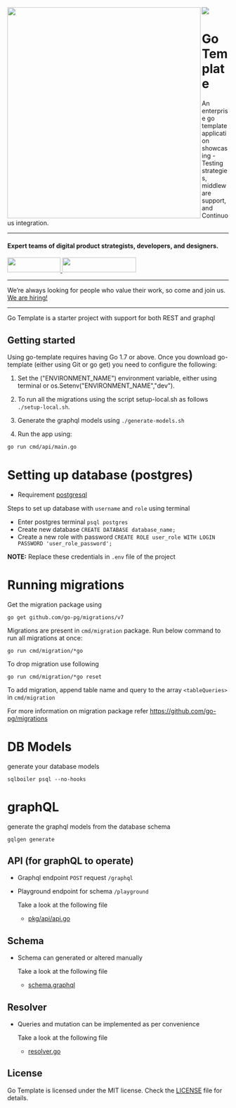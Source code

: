 <img align="left" src="https://github.com/wednesday-solutions/go-template/blob/master/golang_template_github.svg" width="440" height="480" />

<div>
  <a href="https://www.wednesday.is?utm_source=gthb&utm_medium=repo&utm_campaign=serverless" align="left" style="margin-left: 0;">
    <img src="https://uploads-ssl.webflow.com/5ee36ce1473112550f1e1739/5f5879492fafecdb3e5b0e75_wednesday_logo.svg">
  </a>
  <p>
    <h1 align="left">Go Template
    </h1>
  </p>
  <p>
An enterprise go template application showcasing - Testing strategies, middleware support, and Continuous integration.
  </p>
  
  ___


  <p>
    <h4>
      Expert teams of digital product strategists, developers, and designers.
    </h4>
  </p>

  <div>
    <a href="https://www.wednesday.is/contact-us?utm_source=gthb&utm_medium=repo&utm_campaign=serverless" target="_blank">
      <img src="https://uploads-ssl.webflow.com/5ee36ce1473112550f1e1739/5f6ae88b9005f9ed382fb2a5_button_get_in_touch.svg" width="121" height="34">
    </a>
    <a href="https://github.com/wednesday-solutions/" target="_blank">
      <img src="https://uploads-ssl.webflow.com/5ee36ce1473112550f1e1739/5f6ae88bb1958c3253756c39_button_follow_on_github.svg" width="168" height="34">
    </a>
  </div>

  ___

  <span>We’re always looking for people who value their work, so come and join us. <a href="https://www.wednesday.is/hiring">We are hiring!</a></span>


</div>

---
Go Template is a starter project with support for both REST and graphql   

## Getting started

Using go-template requires having Go 1.7 or above. Once you download go-template (either using Git or go get) you need to configure the following:

1. Set the ("ENVIRONMENT_NAME") environment variable, either using terminal or os.Setenv("ENVIRONMENT_NAME","dev").

2. To run all the migrations using the script setup-local.sh as follows `./setup-local.sh`.

3. Generate the graphql models using `./generate-models.sh`

4. Run the app using:

```bash
go run cmd/api/main.go
```

# Setting up database (postgres)

- Requirement [postgresql](https://www.postgresql.org/)
  
Steps to set up database with ```username``` and ```role``` using terminal
  
  - Enter postgres terminal ```psql postgres```
  - Create new database ```CREATE DATABASE database_name;```
  - Create a new role with password ```CREATE ROLE user_role WITH LOGIN PASSWORD 'user_role_password';```

**NOTE:** Replace these credentials in ```.env``` file of the project

# Running migrations

Get the migration package using
```
go get github.com/go-pg/migrations/v7
```

Migrations are present in ```cmd/migration``` package. Run below command to run all migrations at once:
```
go run cmd/migration/*go
```
To drop migration use following
```
go run cmd/migration/*go reset
```
To add migration, append table name and query to the array `<tableQueries>` in ```cmd/migration```

For more information on migration package refer https://github.com/go-pg/migrations

# DB Models

generate your database models
```
sqlboiler psql --no-hooks
```

# graphQL

generate the graphql models from the database schema
```
gqlgen generate
```

## API (for graphQL to operate)

- Graphql endpoint ```POST``` request ```/graphql```

- Playground endpoint for schema ```/playground```

  Take a look at the following file

  - [pkg/api/api.go](pkg/api/api.go)
  
## Schema

- Schema can generated or altered manually

  Take a look at the following file

  - [schema.graphql](schema.graphql)
  
## Resolver

- Queries and mutation can be implemented as per convenience

  Take a look at the following file

  - [resolver.go](resolver.go)

## License

Go Template is licensed under the MIT license. Check the [LICENSE](LICENSE) file for details.
